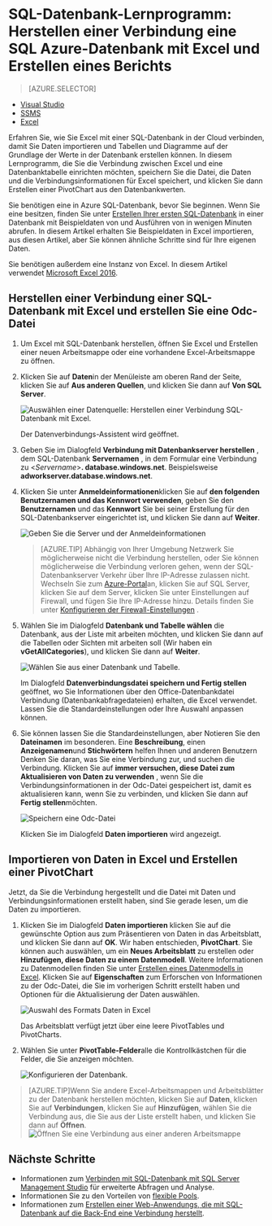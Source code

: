 <properties
    pageTitle="Herstellen einer Verbindung SQL-Datenbank mit Excel | Microsoft Azure"
    description="Erfahren Sie, wie Microsoft Excel mit SQL Azure-Datenbank in der Cloud zu verbinden. Importieren von Daten in Excel für Berichte und Daten damit arbeiten."
    services="sql-database"
    keywords="Verbinden von excel in Sql, Importieren von Daten nach excel"
    documentationCenter=""
    authors="joseidz"
    manager="jhubbard"
    editor=""/>


<tags
    ms.service="sql-database"
    ms.workload="data-management"
    ms.tgt_pltfrm="na"
    ms.devlang="na"
    ms.topic="get-started-article"
    ms.date="07/05/2016"
    ms.author="joseidz"/>


# <a name="sql-database-tutorial-connect-excel-to-an-azure-sql-database-and-create-a-report"></a>SQL-Datenbank-Lernprogramm: Herstellen einer Verbindung eine SQL Azure-Datenbank mit Excel und Erstellen eines Berichts

> [AZURE.SELECTOR]
- [Visual Studio](sql-database-connect-query.md)
- [SSMS](sql-database-connect-query-ssms.md)
- [Excel](sql-database-connect-excel.md)

Erfahren Sie, wie Sie Excel mit einer SQL-Datenbank in der Cloud verbinden, damit Sie Daten importieren und Tabellen und Diagramme auf der Grundlage der Werte in der Datenbank erstellen können. In diesem Lernprogramm, die Sie die Verbindung zwischen Excel und eine Datenbanktabelle einrichten möchten, speichern Sie die Datei, die Daten und die Verbindungsinformationen für Excel speichert, und klicken Sie dann Erstellen einer PivotChart aus den Datenbankwerten.

Sie benötigen eine in Azure SQL-Datenbank, bevor Sie beginnen. Wenn Sie eine besitzen, finden Sie unter [Erstellen Ihrer ersten SQL-Datenbank](sql-database-get-started.md) in einer Datenbank mit Beispieldaten von und Ausführen von in wenigen Minuten abrufen. In diesem Artikel erhalten Sie Beispieldaten in Excel importieren, aus diesen Artikel, aber Sie können ähnliche Schritte sind für Ihre eigenen Daten.

Sie benötigen außerdem eine Instanz von Excel. In diesem Artikel verwendet [Microsoft Excel 2016](https://products.office.com/en-US/).

## <a name="connect-excel-to-a-sql-database-and-create-an-odc-file"></a>Herstellen einer Verbindung einer SQL-Datenbank mit Excel und erstellen Sie eine Odc-Datei

1.  Um Excel mit SQL-Datenbank herstellen, öffnen Sie Excel und Erstellen einer neuen Arbeitsmappe oder eine vorhandene Excel-Arbeitsmappe zu öffnen.

2.  Klicken Sie auf **Daten**in der Menüleiste am oberen Rand der Seite, klicken Sie auf **Aus anderen Quellen**, und klicken Sie dann auf **Von SQL Server**.

    ![Auswählen einer Datenquelle: Herstellen einer Verbindung SQL-Datenbank mit Excel.](./media/sql-database-connect-excel/excel_data_source.png)

    Der Datenverbindungs-Assistent wird geöffnet.

3.  Geben Sie im Dialogfeld **Verbindung mit Datenbankserver herstellen** , dem SQL-Datenbank **Servernamen** , in dem Formular eine Verbindung zu <*Servername*>**. database.windows.net**. Beispielsweise **adworkserver.database.windows.net**.

4.  Klicken Sie unter **Anmeldeinformationen**klicken Sie auf **den folgenden Benutzernamen und das Kennwort verwenden**, geben Sie den **Benutzernamen** und das **Kennwort** Sie bei seiner Erstellung für den SQL-Datenbankserver eingerichtet ist, und klicken Sie dann auf **Weiter**.

    ![Geben Sie die Server und der Anmeldeinformationen](./media/sql-database-connect-excel/connect-to-server.png)

    > [AZURE.TIP] Abhängig von Ihrer Umgebung Netzwerk Sie möglicherweise nicht die Verbindung herstellen, oder Sie können möglicherweise die Verbindung verloren gehen, wenn der SQL-Datenbankserver Verkehr über Ihre IP-Adresse zulassen nicht. Wechseln Sie zum [Azure-Portal](https://portal.azure.com/)an, klicken Sie auf SQL Server, klicken Sie auf dem Server, klicken Sie unter Einstellungen auf Firewall, und fügen Sie Ihre IP-Adresse hinzu. Details finden Sie unter [Konfigurieren der Firewall-Einstellungen](sql-database-configure-firewall-settings.md) .

5. Wählen Sie im Dialogfeld **Datenbank und Tabelle wählen** die Datenbank, aus der Liste mit arbeiten möchten, und klicken Sie dann auf die Tabellen oder Sichten mit arbeiten soll (Wir haben ein **vGetAllCategories**), und klicken Sie dann auf **Weiter**.

    ![Wählen Sie aus einer Datenbank und Tabelle.](./media/sql-database-connect-excel/select-database-and-table.png)

    Im Dialogfeld **Datenverbindungsdatei speichern und Fertig stellen** geöffnet, wo Sie Informationen über den Office-Datenbankdatei Verbindung (Datenbankabfragedateien) erhalten, die Excel verwendet. Lassen Sie die Standardeinstellungen oder Ihre Auswahl anpassen können.

6. Sie können lassen Sie die Standardeinstellungen, aber Notieren Sie den **Dateinamen** im besonderen. Eine **Beschreibung**, einen **Anzeigenamen**und **Stichwörtern** helfen Ihnen und anderen Benutzern Denken Sie daran, was Sie eine Verbindung zur, und suchen die Verbindung. Klicken Sie auf **immer versuchen, diese Datei zum Aktualisieren von Daten zu verwenden** , wenn Sie die Verbindungsinformationen in der Odc-Datei gespeichert ist, damit es aktualisieren kann, wenn Sie zu verbinden, und klicken Sie dann auf **Fertig stellen**möchten.

    ![Speichern eine Odc-Datei](./media/sql-database-connect-excel/save-odc-file.png)

    Klicken Sie im Dialogfeld **Daten importieren** wird angezeigt.

## <a name="import-the-data-into-excel-and-create-a-pivot-chart"></a>Importieren von Daten in Excel und Erstellen einer PivotChart
Jetzt, da Sie die Verbindung hergestellt und die Datei mit Daten und Verbindungsinformationen erstellt haben, sind Sie gerade lesen, um die Daten zu importieren.

1. Klicken Sie im Dialogfeld **Daten importieren** klicken Sie auf die gewünschte Option aus zum Präsentieren von Daten in das Arbeitsblatt, und klicken Sie dann auf **OK**. Wir haben entschieden, **PivotChart**. Sie können auch auswählen, um ein **Neues Arbeitsblatt** zu erstellen oder **Hinzufügen, diese Daten zu einem Datenmodell**. Weitere Informationen zu Datenmodellen finden Sie unter [Erstellen eines Datenmodells in Excel](https://support.office.com/article/Create-a-Data-Model-in-Excel-87E7A54C-87DC-488E-9410-5C75DBCB0F7B). Klicken Sie auf **Eigenschaften** zum Erforschen von Informationen zu der Odc-Datei, die Sie im vorherigen Schritt erstellt haben und Optionen für die Aktualisierung der Daten auswählen.

    ![Auswahl des Formats Daten in Excel](./media/sql-database-connect-excel/import-data.png)

    Das Arbeitsblatt verfügt jetzt über eine leere PivotTables und PivotCharts.

8. Wählen Sie unter **PivotTable-Felder**alle die Kontrollkästchen für die Felder, die Sie anzeigen möchten.

    ![Konfigurieren der Datenbank.](./media/sql-database-connect-excel/power-pivot-results.png)

> [AZURE.TIP]Wenn Sie andere Excel-Arbeitsmappen und Arbeitsblätter zu der Datenbank herstellen möchten, klicken Sie auf **Daten**, klicken Sie auf **Verbindungen**, klicken Sie auf **Hinzufügen**, wählen Sie die Verbindung aus, die Sie aus der Liste erstellt haben, und klicken Sie dann auf **Öffnen**.
> ![Öffnen Sie eine Verbindung aus einer anderen Arbeitsmappe](./media/sql-database-connect-excel/open-from-another-workbook.png)

## <a name="next-steps"></a>Nächste Schritte

- Informationen zum [Verbinden mit SQL-Datenbank mit SQL Server Management Studio](sql-database-connect-query-ssms.md) für erweiterte Abfragen und Analyse.
- Informationen Sie zu den Vorteilen von [flexible Pools](sql-database-elastic-pool.md).
- Informationen zum [Erstellen einer Web-Anwendungs, die mit SQL-Datenbank auf die Back-End eine Verbindung herstellt](../app-service-web/web-sites-dotnet-deploy-aspnet-mvc-app-membership-oauth-sql-database.md).
